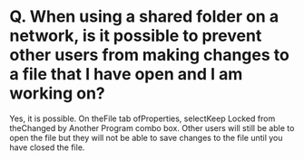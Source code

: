 # Q. When using a shared folder on a network, is it possible to prevent other users from making changes to a file that I have open and I am working on?

Yes, it is possible. On theFile tab ofProperties, selectKeep Locked from theChanged by Another Program combo box.
Other users will still be able to open the file but they will not be able to
save changes to the file until you have closed the file.
